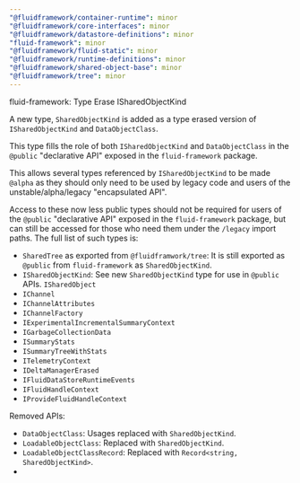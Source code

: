 ```yaml
---
"@fluidframework/container-runtime": minor
"@fluidframework/core-interfaces": minor
"@fluidframework/datastore-definitions": minor
"fluid-framework": minor
"@fluidframework/fluid-static": minor
"@fluidframework/runtime-definitions": minor
"@fluidframework/shared-object-base": minor
"@fluidframework/tree": minor
---
```


fluid-framework: Type Erase ISharedObjectKind

A new type, `SharedObjectKind` is added as a type erased version of `ISharedObjectKind` and `DataObjectClass`.

This type fills the role of both `ISharedObjectKind` and `DataObjectClass` in the `@public` "declarative API" exposed in the `fluid-framework` package.

This allows several types referenced by `ISharedObjectKind` to be made `@alpha` as they should only need to be used by legacy code and users of the unstable/alpha/legacy "encapsulated API".

Access to these now less public types should not be required for users of the `@public` "declarative API" exposed in the `fluid-framework` package, but can still be accessed for those who need them under the `/legacy` import paths.
The full list of such types is:

-   `SharedTree` as exported from `@fluidframwork/tree`: It is still exported as `@public` from `fluid-framework` as `SharedObjectKind`.
-   `ISharedObjectKind`: See new `SharedObjectKind` type for use in `@public` APIs.
    `ISharedObject`
-   `IChannel`
-   `IChannelAttributes`
-   `IChannelFactory`
-   `IExperimentalIncrementalSummaryContext`
-   `IGarbageCollectionData`
-   `ISummaryStats`
-   `ISummaryTreeWithStats`
-   `ITelemetryContext`
-   `IDeltaManagerErased`
-   `IFluidDataStoreRuntimeEvents`
-   `IFluidHandleContext`
-   `IProvideFluidHandleContext`

Removed APIs:

-   `DataObjectClass`: Usages replaced with `SharedObjectKind`.
-   `LoadableObjectClass`: Replaced with `SharedObjectKind`.
-   `LoadableObjectClassRecord`: Replaced with `Record<string, SharedObjectKind>`.
-
